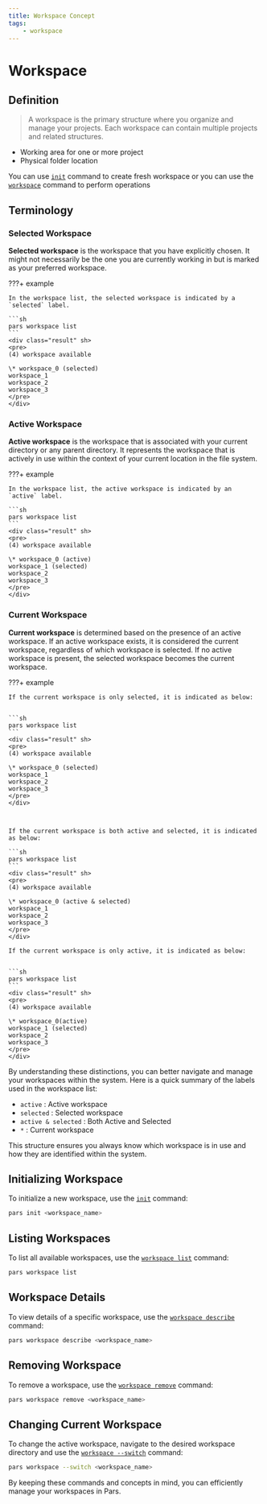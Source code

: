 ```yaml
---
title: Workspace Concept
tags:
    - workspace
---
```


# Workspace

## Definition
> A workspace is the primary structure where you organize and manage your projects. Each workspace can contain multiple projects and related structures.


* Working area for one or more project
* Physical folder location

You can use [`init`][init_command] command to create fresh workspace or you can use the [`workspace`][workspace_command] command to perform operations

[workspace_command]: ../../guides/commands/workspace/index.md
[init_command]: ../../guides/commands/init/index.md


## Terminology



### Selected Workspace

**Selected workspace** is the workspace that you have explicitly chosen. It might not necessarily be the one you are currently working in but is marked as your preferred workspace.



???+ example
    
    In the workspace list, the selected workspace is indicated by a `selected` label.

    ```sh
    pars workspace list
    ```
    <div class="result" sh>
    <pre>
    (4) workspace available

    \* workspace_0 (selected)
    workspace_1
    workspace_2
    workspace_3
    </pre>
    </div>



### Active Workspace

**Active workspace** is the workspace that is associated with your current directory or any parent directory. It represents the workspace that is actively in use within the context of your current location in the file system.

???+ example
    
    In the workspace list, the active workspace is indicated by an `active` label.

    ```sh
    pars workspace list
    ```
    <div class="result" sh>
    <pre>
    (4) workspace available

    \* workspace_0 (active)
    workspace_1 (selected)
    workspace_2
    workspace_3
    </pre>
    </div>



### Current Workspace

**Current workspace** is determined based on the presence of an active workspace. If an active workspace exists, it is considered the current workspace, regardless of which workspace is selected. If no active workspace is present, the selected workspace becomes the current workspace.


???+ example
    
    If the current workspace is only selected, it is indicated as below:


    ```sh
    pars workspace list
    ```
    <div class="result" sh>
    <pre>
    (4) workspace available

    \* workspace_0 (selected)
    workspace_1
    workspace_2
    workspace_3
    </pre>
    </div>



    If the current workspace is both active and selected, it is indicated as below:

    ```sh
    pars workspace list
    ```
    <div class="result" sh>
    <pre>
    (4) workspace available

    \* workspace_0 (active & selected)
    workspace_1
    workspace_2
    workspace_3
    </pre>
    </div>
    
    If the current workspace is only active, it is indicated as below:


    ```sh
    pars workspace list
    ```
    <div class="result" sh>
    <pre>
    (4) workspace available

    \* workspace_0(active)
    workspace_1 (selected)
    workspace_2
    workspace_3
    </pre>
    </div>
    

By understanding these distinctions, you can better navigate and manage your workspaces within the system. Here is a quick summary of the labels used in the workspace list:

- `active` : Active workspace
- `selected` : Selected workspace
- `active & selected` : Both Active and Selected
- `*` : Current workspace

This structure ensures you always know which workspace is in use and how they are identified within the system.


## Initializing Workspace

To initialize a new workspace, use the [`init`][init_command] command:

```sh
pars init <workspace_name>
```


## Listing Workspaces


To list all available workspaces, use the [`workspace list`][workspace_list_command] command:


```sh
pars workspace list
```


## Workspace Details

To view details of a specific workspace, use the [`workspace describe`][workspace_describe_command] command:


```sh
pars workspace describe <workspace_name>
```


## Removing Workspace

To remove a workspace, use the [`workspace remove`][workspace_remove_command] command:


```sh
pars workspace remove <workspace_name>
```

## Changing Current Workspace

To change the active workspace, navigate to the desired workspace directory and use the [`workspace --switch`][workspace_command_switch_flag] command:


```sh
pars workspace --switch <workspace_name>
```


By keeping these commands and concepts in mind, you can efficiently manage your workspaces in Pars.




<!-- Additional links -->

[init_command]: ../../guides/commands/init/index.md
[workspace_command]: ../../guides/commands/workspace/index.md
[workspace_list_command]: ../../guides/commands/workspace/list.md
[workspace_describe_command]: ../../guides/commands/workspace/describe.md
[workspace_remove_command]: ../../guides/commands/workspace/remove.md
[workspace_command_switch_flag]: ../../guides/commands/workspace/index.md#-switch